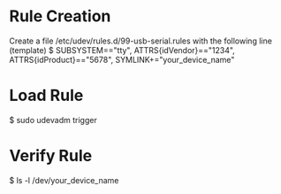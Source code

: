 # Rule Creation
Create a file /etc/udev/rules.d/99-usb-serial.rules with the following line (template)
$ SUBSYSTEM=="tty", ATTRS{idVendor}=="1234", ATTRS{idProduct}=="5678", SYMLINK+="your_device_name" 

# Load Rule
$ sudo udevadm trigger

# Verify Rule
$ ls -l /dev/your_device_name
